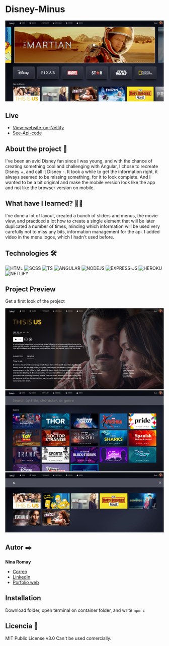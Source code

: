# Disney-Minus
![Disney-Minus-img](https://raw.githubusercontent.com/ninaromay/DisneyMinus---Copycat/main/src/assets/disney-plus-home.PNG)

## Live
- [View-website-on-Netlify](https://fluffy-disney-minus.netlify.app/)
- [See-Api-code](https://github.com/ninaromay/disney-minus-api-git)

## About the project 📑

I've been an avid Disney fan since I was young, and with the chance of creating something cool and challenging with Angular, I chose to recreate Disney +, and call it Disney -.
It took a while to get the information right, it always seemed to be missing something, for it to look complete. And I wanted to be a bit original and make the mobile version look like the app and not like the browser version on mobile.

## What have I learned? 🙇🏻 

I've done a lot of layout, created a bunch of sliders and menus, the movie view, and practiced a lot how to create a single element that will be later duplicated a number of times, minding which information will be used very carefully not to miss any bits, information management for the api.
I added video in the menu logos, which I hadn't used before.

## Technologies 🛠
![HTML](https://img.shields.io/badge/HTML5-E34F26?style=for-the-badge&logo=html5&logoColor=white)
![SCSS](https://img.shields.io/badge/Sass-CC6699?style=for-the-badge&logo=sass&logoColor=white)
![TS](https://img.shields.io/badge/TypeScript-007ACC?style=for-the-badge&logo=typescript&logoColor=white)
![ANGULAR](https://img.shields.io/badge/Angular-DD0031?style=for-the-badge&logo=angular&logoColor=white)
![NODEJS](https://img.shields.io/badge/Node.js-339933?style=for-the-badge&logo=nodedotjs&logoColor=white)
![EXPRESS-JS](https://img.shields.io/badge/Express.js-000000?style=for-the-badge&logo=express&logoColor=white)
![HEROKU](https://img.shields.io/badge/Heroku-430098?style=for-the-badge&logo=heroku&logoColor=white)
![NETLIFY](https://img.shields.io/badge/Netlify-00C7B7?style=for-the-badge&logo=netlify&logoColor=white)

## Project Preview
Get a first look of the project

![Img-01](https://raw.githubusercontent.com/ninaromay/DisneyMinus---Copycat/main/src/assets/disney-plus-movie-view.PNG)
![Img-02](https://raw.githubusercontent.com/ninaromay/DisneyMinus---Copycat/main/src/assets/disney-plus-search.PNG)
![Img-03](https://raw.githubusercontent.com/ninaromay/DisneyMinus---Copycat/main/src/assets/disney-plus-search-functional.PNG)

## Autor ✒️
**Nina Romay**

* [Correo](micorreo@midominio.com)
* [LinkedIn](https://www.linkedin.com/in/ninaromayart/)
* [Porfolio web](https://ninaromay.com/)

## Installation
Download folder, open terminal on container folder, and write `npm i`
  
## Licencia 📄
MIT Public License v3.0
Can't be used comercially.
